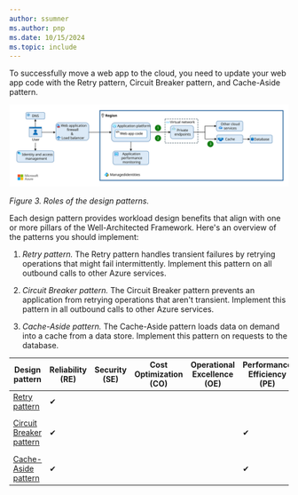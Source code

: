 ```yaml
---
author: ssumner
ms.author: pnp
ms.date: 10/15/2024
ms.topic: include
---
```

To successfully move a web app to the cloud, you need to update your web app code with the Retry pattern, Circuit Breaker pattern, and Cache-Aside pattern.

[![Diagram showing the roles of design patterns in the Reliable Web App pattern.](../../../_images/reliable-web-app-design-patterns.svg)](../../../_images/reliable-web-app-design-patterns.svg#lightbox)

*Figure 3. Roles of the design patterns.*

Each design pattern provides workload design benefits that align with one or more pillars of the Well-Architected Framework. Here's an overview of the patterns you should implement:

1. *Retry pattern.* The Retry pattern handles transient failures by retrying operations that might fail intermittently. Implement this pattern on all outbound calls to other Azure services.

1. *Circuit Breaker pattern.* The Circuit Breaker pattern prevents an application from retrying operations that aren't transient. Implement this pattern in all outbound calls to other Azure services.

1. *Cache-Aside pattern.* The Cache-Aside pattern loads data on demand into a cache from a data store. Implement this pattern on requests to the database.

|Design pattern |Reliability (RE)|Security (SE) |Cost Optimization (CO) |Operational Excellence (OE)|Performance Efficiency (PE)| Supporting WAF principles
|---|---|---|---|---|---| --- |
| [Retry pattern](#implement-the-retry-pattern) |✔| | | | |[RE:07](/azure/well-architected/reliability/self-preservation) |
| [Circuit Breaker pattern](#implement-the-circuit-breaker-pattern) |✔| | | |✔| [RE:03](/azure/well-architected/reliability/failure-mode-analysis)<br>[RE:07](/azure/well-architected/reliability/handle-transient-faults) <br> [PE:07](/azure/well-architected/performance-efficiency/optimize-code-infrastructure) <br> [PE:11](/azure/well-architected/performance-efficiency/respond-live-performance-issues) |
| [Cache-Aside pattern](#implement-the-cache-aside-pattern) |✔| | | |✔| [RE:05](/azure/well-architected/reliability/redundancy)<br>[PE:08](/azure/well-architected/performance-efficiency/optimize-data-performance)<br>[PE:12](/azure/well-architected/performance-efficiency/continuous-performance-optimize) |
